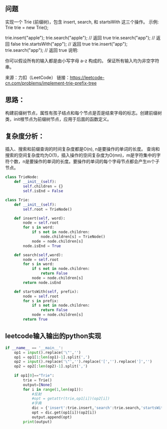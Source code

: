 ## 问题
实现一个 Trie (前缀树)，包含 insert, search, 和 startsWith 这三个操作。
示例:
Trie trie = new Trie();

trie.insert("apple");
trie.search("apple"); // 返回 true
trie.search("app"); // 返回 false
trie.startsWith("app"); // 返回 true
trie.insert("app");
trie.search("app"); // 返回 true
说明:

你可以假设所有的输入都是由小写字母 a-z 构成的。
保证所有输入均为非空字符串。

来源：力扣（LeetCode）
链接：https://leetcode-cn.com/problems/implement-trie-prefix-tree

## 思路：
构建前缀树节点，属性有孩子结点和每个节点是否是结束字母的标志。创建前缀树类，init根节点为前缀树节点，应用于后面的函数定义。
## 复杂度分析：
插入、搜索和前缀查询的时间复杂度都是O(n), n是要操作的单词的长度。
查询和搜索的空间复杂度均为O(1)，插入操作的空间复杂度为O(mn)，m是字符集中的字符个数，n是要操作的单词的长度。要操作的单词的每个字母节点都会产生m个子节点。

```python
class TrieNode:
    def __init__(self):
        self.children = {}
        self.isEnd = False

class Trie:
    def __init__(self):
        self.root = TrieNode()

    def insert(self, word):
        node = self.root
        for s in word:
            if s not in node.children:
                node.children[s] = TrieNode()
            node = node.children[s]
        node.isEnd = True

    def search(self,word):
        node = self.root
        for s in word:
            if s not in node.children:
                return False
            node = node.children[s]
        return node.isEnd

    def startsWith(self, prefix):
        node = self.root
        for s in prefix:
            if s not in node.children:
                return False
            node = node.children[s]
        return True
```
## leetcode输入输出的python实现
```python
if __name__ == '__main__':
    op1 = input().replace('\"','')
    op1 = op1[1:len(op1)-1].split(',')
    op2 = input().replace('\"','').replace('[','').replace(']','')
    op2 = op2[:len(op2)-1].split(',')
    
    if op1[0]=="Trie":
        trie = Trie()
        output=[None]
        for i in range(1,len(op1)):    
            #反射
            #opt = getattr(trie,op1[i])(op2[i]) 
            #字典
            dic = {'insert':trie.insert,'search':trie.search,'startsWith':trie.startsWith}
            opt = dic.get(op1[i])(op2[i])
            output.append(opt)
        print(output)
```
